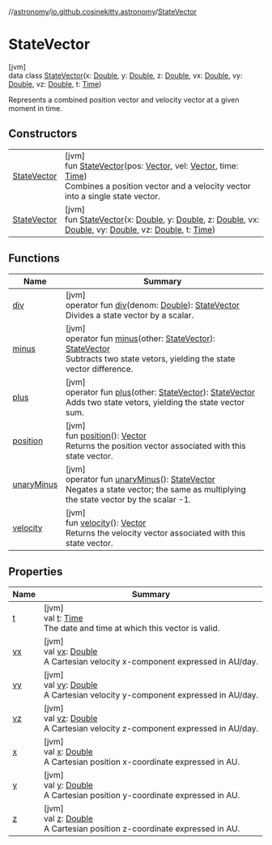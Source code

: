 //[astronomy](../../../index.md)/[io.github.cosinekitty.astronomy](../index.md)/[StateVector](index.md)

# StateVector

[jvm]\
data class [StateVector](index.md)(x: [Double](https://kotlinlang.org/api/latest/jvm/stdlib/kotlin/-double/index.html), y: [Double](https://kotlinlang.org/api/latest/jvm/stdlib/kotlin/-double/index.html), z: [Double](https://kotlinlang.org/api/latest/jvm/stdlib/kotlin/-double/index.html), vx: [Double](https://kotlinlang.org/api/latest/jvm/stdlib/kotlin/-double/index.html), vy: [Double](https://kotlinlang.org/api/latest/jvm/stdlib/kotlin/-double/index.html), vz: [Double](https://kotlinlang.org/api/latest/jvm/stdlib/kotlin/-double/index.html), t: [Time](../-time/index.md))

Represents a combined position vector and velocity vector at a given moment in time.

## Constructors

| | |
|---|---|
| [StateVector](-state-vector.md) | [jvm]<br>fun [StateVector](-state-vector.md)(pos: [Vector](../-vector/index.md), vel: [Vector](../-vector/index.md), time: [Time](../-time/index.md))<br>Combines a position vector and a velocity vector into a single state vector. |
| [StateVector](-state-vector.md) | [jvm]<br>fun [StateVector](-state-vector.md)(x: [Double](https://kotlinlang.org/api/latest/jvm/stdlib/kotlin/-double/index.html), y: [Double](https://kotlinlang.org/api/latest/jvm/stdlib/kotlin/-double/index.html), z: [Double](https://kotlinlang.org/api/latest/jvm/stdlib/kotlin/-double/index.html), vx: [Double](https://kotlinlang.org/api/latest/jvm/stdlib/kotlin/-double/index.html), vy: [Double](https://kotlinlang.org/api/latest/jvm/stdlib/kotlin/-double/index.html), vz: [Double](https://kotlinlang.org/api/latest/jvm/stdlib/kotlin/-double/index.html), t: [Time](../-time/index.md)) |

## Functions

| Name | Summary |
|---|---|
| [div](div.md) | [jvm]<br>operator fun [div](div.md)(denom: [Double](https://kotlinlang.org/api/latest/jvm/stdlib/kotlin/-double/index.html)): [StateVector](index.md)<br>Divides a state vector by a scalar. |
| [minus](minus.md) | [jvm]<br>operator fun [minus](minus.md)(other: [StateVector](index.md)): [StateVector](index.md)<br>Subtracts two state vetors, yielding the state vector difference. |
| [plus](plus.md) | [jvm]<br>operator fun [plus](plus.md)(other: [StateVector](index.md)): [StateVector](index.md)<br>Adds two state vetors, yielding the state vector sum. |
| [position](position.md) | [jvm]<br>fun [position](position.md)(): [Vector](../-vector/index.md)<br>Returns the position vector associated with this state vector. |
| [unaryMinus](unary-minus.md) | [jvm]<br>operator fun [unaryMinus](unary-minus.md)(): [StateVector](index.md)<br>Negates a state vector; the same as multiplying the state vector by the scalar -1. |
| [velocity](velocity.md) | [jvm]<br>fun [velocity](velocity.md)(): [Vector](../-vector/index.md)<br>Returns the velocity vector associated with this state vector. |

## Properties

| Name | Summary |
|---|---|
| [t](t.md) | [jvm]<br>val [t](t.md): [Time](../-time/index.md)<br>The date and time at which this vector is valid. |
| [vx](vx.md) | [jvm]<br>val [vx](vx.md): [Double](https://kotlinlang.org/api/latest/jvm/stdlib/kotlin/-double/index.html)<br>A Cartesian velocity x-component expressed in AU/day. |
| [vy](vy.md) | [jvm]<br>val [vy](vy.md): [Double](https://kotlinlang.org/api/latest/jvm/stdlib/kotlin/-double/index.html)<br>A Cartesian velocity y-component expressed in AU/day. |
| [vz](vz.md) | [jvm]<br>val [vz](vz.md): [Double](https://kotlinlang.org/api/latest/jvm/stdlib/kotlin/-double/index.html)<br>A Cartesian velocity z-component expressed in AU/day. |
| [x](x.md) | [jvm]<br>val [x](x.md): [Double](https://kotlinlang.org/api/latest/jvm/stdlib/kotlin/-double/index.html)<br>A Cartesian position x-coordinate expressed in AU. |
| [y](y.md) | [jvm]<br>val [y](y.md): [Double](https://kotlinlang.org/api/latest/jvm/stdlib/kotlin/-double/index.html)<br>A Cartesian position y-coordinate expressed in AU. |
| [z](z.md) | [jvm]<br>val [z](z.md): [Double](https://kotlinlang.org/api/latest/jvm/stdlib/kotlin/-double/index.html)<br>A Cartesian position z-coordinate expressed in AU. |

